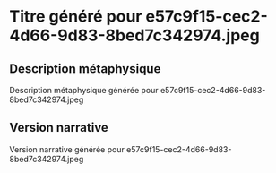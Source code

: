# Titre généré pour e57c9f15-cec2-4d66-9d83-8bed7c342974.jpeg

## Description métaphysique
Description métaphysique générée pour e57c9f15-cec2-4d66-9d83-8bed7c342974.jpeg

## Version narrative
Version narrative générée pour e57c9f15-cec2-4d66-9d83-8bed7c342974.jpeg
